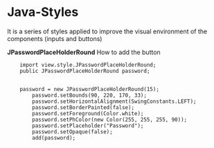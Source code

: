 # Java-Styles
It is a series of styles applied to improve the visual environment of the components (inputs and buttons)

**JPasswordPlaceHolderRound**
How to add the button

```	
    import view.style.JPasswordPlaceHolderRound;
    public JPasswordPlaceHolderRound password;


    password = new JPasswordPlaceHolderRound(15);
		password.setBounds(90, 220, 170, 33);
		password.setHorizontalAlignment(SwingConstants.LEFT);
		password.setBorderPainted(false);
		password.setForeground(Color.white);
		password.setPhColor(new Color(255, 255, 255, 90));
		password.setPlaceholder("Password");
		password.setOpaque(false);
		add(password);
```

